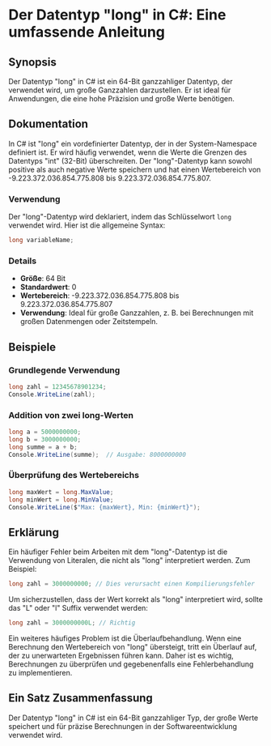 <!--
Meta Description: # Der Datentyp "long" in C#: Eine umfassende Anleitung ## Synopsis Der Datentyp "long" in C# ist ein 64-Bit ganzzahliger Datentyp, der verwendet wird,...
Meta Keywords: long, der, ist, datentyp, ein
-->

# Der Datentyp "long" in C#: Eine umfassende Anleitung

## Synopsis
Der Datentyp "long" in C# ist ein 64-Bit ganzzahliger Datentyp, der verwendet wird, um große Ganzzahlen darzustellen. Er ist ideal für Anwendungen, die eine hohe Präzision und große Werte benötigen.

## Dokumentation
In C# ist "long" ein vordefinierter Datentyp, der in der System-Namespace definiert ist. Er wird häufig verwendet, wenn die Werte die Grenzen des Datentyps "int" (32-Bit) überschreiten. Der "long"-Datentyp kann sowohl positive als auch negative Werte speichern und hat einen Wertebereich von -9.223.372.036.854.775.808 bis 9.223.372.036.854.775.807.

### Verwendung
Der "long"-Datentyp wird deklariert, indem das Schlüsselwort `long` verwendet wird. Hier ist die allgemeine Syntax:

```csharp
long variableName;
```

### Details
- **Größe**: 64 Bit
- **Standardwert**: 0
- **Wertebereich**: -9.223.372.036.854.775.808 bis 9.223.372.036.854.775.807
- **Verwendung**: Ideal für große Ganzzahlen, z. B. bei Berechnungen mit großen Datenmengen oder Zeitstempeln.

## Beispiele
### Grundlegende Verwendung

```csharp
long zahl = 12345678901234;
Console.WriteLine(zahl);
```

### Addition von zwei long-Werten

```csharp
long a = 5000000000;
long b = 3000000000;
long summe = a + b;
Console.WriteLine(summe);  // Ausgabe: 8000000000
```

### Überprüfung des Wertebereichs

```csharp
long maxWert = long.MaxValue;
long minWert = long.MinValue;
Console.WriteLine($"Max: {maxWert}, Min: {minWert}");
```

## Erklärung
Ein häufiger Fehler beim Arbeiten mit dem "long"-Datentyp ist die Verwendung von Literalen, die nicht als "long" interpretiert werden. Zum Beispiel:

```csharp
long zahl = 3000000000; // Dies verursacht einen Kompilierungsfehler
```

Um sicherzustellen, dass der Wert korrekt als "long" interpretiert wird, sollte das "L" oder "l" Suffix verwendet werden:

```csharp
long zahl = 3000000000L; // Richtig
```

Ein weiteres häufiges Problem ist die Überlaufbehandlung. Wenn eine Berechnung den Wertebereich von "long" übersteigt, tritt ein Überlauf auf, der zu unerwarteten Ergebnissen führen kann. Daher ist es wichtig, Berechnungen zu überprüfen und gegebenenfalls eine Fehlerbehandlung zu implementieren.

## Ein Satz Zusammenfassung
Der Datentyp "long" in C# ist ein 64-Bit ganzzahliger Typ, der große Werte speichert und für präzise Berechnungen in der Softwareentwicklung verwendet wird.